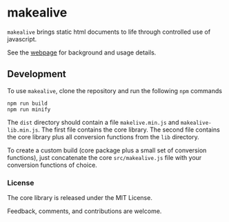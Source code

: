 # makealive

`makealive` brings static html documents to life through controlled use of javascript.

See the [webpage](https://github.io/tkonopka/makealive) for background and usage details.


## Development

To use `makealive`, clone the repository and run the following `npm` commands

```
npm run build
npm run minify
```

The `dist` directory should contain a file `makelive.min.js` and `makealive-lib.min.js`. 
The first file contains the core library. The second file contains the core library
plus all conversion functions from the `lib` directory. 

To create a custom build (core package plus a small set of conversion functions),
just concatenate the core `src/makealive.js` file with your conversion functions 
of choice.



### License

The core library is released under the MIT License.

Feedback, comments, and contributions are welcome.